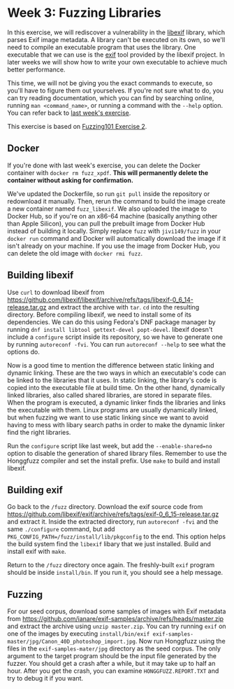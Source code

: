 # Week 3: Fuzzing Libraries

In this exercise, we will rediscover a vulnerability in the [libexif](https://libexif.github.io/) library, which parses Exif image metadata.
A library can't be executed on its own, so we'll need to compile an executable program that uses the library.
One executable that we can use is the [exif](https://github.com/libexif/exif) tool provided by the libexif project.
In later weeks we will show how to write your own executable to achieve much better performance.

This time, we will not be giving you the exact commands to execute, so you'll have to figure them out yourselves.
If you're not sure what to do, you can try reading documentation, which you can find by searching online, running `man <command_name>`, or running a command with the `--help` option.
You can refer back to [last week's exercise](week2.md).

This exercise is based on [Fuzzing101 Exercise 2](https://github.com/antonio-morales/Fuzzing101/tree/main/Exercise%202).

## Docker

If you're done with last week's exercise, you can delete the Docker container with `docker rm fuzz_xpdf`.
**This will permanently delete the container without asking for confirmation.**

We've updated the Dockerfile, so run `git pull` inside the repository or redownload it manually.
Then, rerun the command to build the image create a new container named `fuzz_libexif`.
We also uploaded the image to Docker Hub, so if you're on an x86-64 machine (basically anything other than Apple Silicon), you can pull the prebuilt image from Docker Hub instead of building it locally.
Simply replace `fuzz` with `jivi149/fuzz` in your `docker run` command and Docker will automatically download the image if it isn't already on your machine.
If you use the image from Docker Hub, you can delete the old image with `docker rmi fuzz`.

## Building libexif

Use `curl` to download libexif from <https://github.com/libexif/libexif/archive/refs/tags/libexif-0_6_14-release.tar.gz> and extract the archive with `tar`.
`cd` into the resulting directory.
Before compiling libexif, we need to install some of its dependencies.
We can do this using Fedora's DNF package manager by running `dnf install libtool gettext-devel popt-devel`.
libexif doesn't include a `configure` script inside its repository, so we have to generate one by running `autoreconf -fvi`.
You can run `autoreconf --help` to see what the options do.

Now is a good time to mention the difference between static linking and dynamic linking.
These are the two ways in which an executable's code can be linked to the libraries that it uses.
In static linking, the library's code is copied into the executable file at build time.
On the other hand, dynamically linked libraries, also called shared libraries, are stored in separate files.
When the program is executed, a dynamic linker finds the libraries and links the executable with them.
Linux programs are usually dynamically linked, but when fuzzing we want to use static linking since we want to avoid having to mess with libary search paths in order to make the dynamic linker find the right libraries.

Run the `configure` script like last week, but add the `--enable-shared=no` option to disable the generation of shared library files.
Remember to use the Honggfuzz compiler and set the install prefix.
Use `make` to build and install libexif.

## Building exif

Go back to the `/fuzz` directory.
Download the exif source code from <https://github.com/libexif/exif/archive/refs/tags/exif-0_6_15-release.tar.gz> and extract it.
Inside the extracted directory, run `autoreconf -fvi` and the same `./configure` command, but add `PKG_CONFIG_PATH=/fuzz/install/lib/pkgconfig` to the end.
This option helps the build system find the `libexif` libary that we just installed.
Build and install exif with `make`.

Return to the `/fuzz` directory once again.
The freshly-built `exif` program should be inside `install/bin`.
If you run it, you should see a help message.

## Fuzzing

For our seed corpus, download some samples of images with Exif metadata from <https://github.com/ianare/exif-samples/archive/refs/heads/master.zip> and extract the archive using `unzip master.zip`.
You can try running `exif` on one of the images by executing `install/bin/exif exif-samples-master/jpg/Canon_40D_photoshop_import.jpg`.
Now run Honggfuzz using the files in the `exif-samples-mater/jpg` directory as the seed corpus.
The only argument to the target program should be the input file generated by the fuzzer.
You should get a crash after a while, but it may take up to half an hour.
After you get the crash, you can examine `HONGGFUZZ.REPORT.TXT` and try to debug it if you want.
